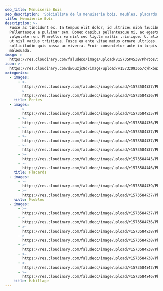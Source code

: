 ```yaml
---
seo_title: Menuiserie Bois
seo_description: 'Spécialiste de la menuiserie bois, meubles, placards, portes, habillage ...'
title: Menuiserie Bois
description: >-
  Fusce ac tincidunt ex. In tempus elit dolor, id ultrices nibh faucibus quis.
  Pellentesque a pulvinar sem. Donec dapibus pellentesque mi, ac egestas nisi
  vulputate non. Phasellus eu nisl sed ligula mattis tristique. Ut aliquet justo
  ut nisl varius tristique. Fusce eu ante vitae metus ornare ultrices. Quisque
  sollicitudin quis massa ac viverra. Proin consectetur ante in turpis porttitor
  malesuada.
image: >-
  https://res.cloudinary.com/faludeco/image/upload/v1573584538/Photos/img505_xtw0xm.jpg
icon: >-
  https://res.cloudinary.com/dw6uzjc8d/image/upload/v1573209365/cyhxbuxp5allk3nnetui.png
categories:
  - images:
      - >-
        https://res.cloudinary.com/faludeco/image/upload/v1573584537/Photos/img578_owi9az.jpg
      - >-
        https://res.cloudinary.com/faludeco/image/upload/v1573584536/Photos/img561_u1cbjx.jpg
    title: Portes
  - images:
      - >-
        https://res.cloudinary.com/faludeco/image/upload/v1573584535/Photos/img591_m8an93.jpg
      - >-
        https://res.cloudinary.com/faludeco/image/upload/v1573584536/Photos/img771_ehonai.jpg
      - >-
        https://res.cloudinary.com/faludeco/image/upload/v1573584537/Photos/img576_ajoyn1.jpg
      - >-
        https://res.cloudinary.com/faludeco/image/upload/v1573584537/Photos/img577_ek4hjy.jpg
      - >-
        https://res.cloudinary.com/faludeco/image/upload/v1573584537/Photos/img578_owi9az.jpg
      - >-
        https://res.cloudinary.com/faludeco/image/upload/v1573584545/Photos/img607_c0efbz.jpg
      - >-
        https://res.cloudinary.com/faludeco/image/upload/v1573584546/Photos/img608_n6ofhd.jpg
    title: Placards
  - images:
      - >-
        https://res.cloudinary.com/faludeco/image/upload/v1573584539/Photos/img460_fqazvu.jpg
      - >-
        https://res.cloudinary.com/faludeco/image/upload/v1573584537/Photos/img547_zggbls.jpg
    title: Meubles
  - images:
      - >-
        https://res.cloudinary.com/faludeco/image/upload/v1573584537/Photos/img563_rvhqv9.jpg
      - >-
        https://res.cloudinary.com/faludeco/image/upload/v1573584536/Photos/img726_wfoac4.jpg
      - >-
        https://res.cloudinary.com/faludeco/image/upload/v1573584538/Photos/img503_zzgieo.jpg
      - >-
        https://res.cloudinary.com/faludeco/image/upload/v1573584538/Photos/img504_y1fx2r.jpg
      - >-
        https://res.cloudinary.com/faludeco/image/upload/v1573584538/Photos/img694_lzpyb9.jpg
      - >-
        https://res.cloudinary.com/faludeco/image/upload/v1573584538/Photos/img505_xtw0xm.jpg
      - >-
        https://res.cloudinary.com/faludeco/image/upload/v1573584542/Photos/img403_qxc8zq.jpg
      - >-
        https://res.cloudinary.com/faludeco/image/upload/v1573584546/Photos/img621_bc8pq1.jpg
    title: Habillage
---
```


